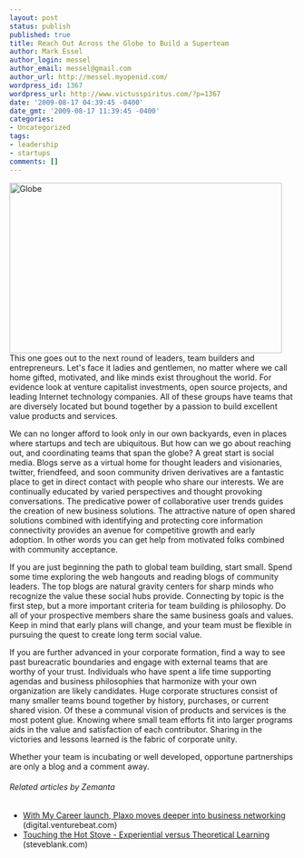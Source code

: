 ```yaml
---
layout: post
status: publish
published: true
title: Reach Out Across the Globe to Build a Superteam
author: Mark Essel
author_login: messel
author_email: messel@gmail.com
author_url: http://messel.myopenid.com/
wordpress_id: 1367
wordpress_url: http://www.victusspiritus.com/?p=1367
date: '2009-08-17 04:39:45 -0400'
date_gmt: '2009-08-17 11:39:45 -0400'
categories:
- Uncategorized
tags:
- leadership
- startups
comments: []
---
```

<p><a href="http://www.flickr.com/photos/churkinms/"><img class="aligncenter size-full wp-image-1376" title="Globe" src="{{ site.url }}/assets/2009/08/Globe.jpg" alt="Globe" width="480" height="300" /></a>This one goes out to the next round of leaders, team builders and entrepreneurs. Let's face it ladies and gentlemen, no matter where we call home gifted, motivated, and like minds exist throughout the world. For evidence look at venture capitalist investments, open source projects, and leading Internet technology companies. All of these groups have teams that are diversely located but bound together by a passion to build excellent value products and services.</p>
<p>We can no longer afford to look only in our own backyards, even in places where startups and tech are ubiquitous. But how can we go about reaching out, and coordinating teams that span the globe? A great start is social media. Blogs serve as a virtual home for thought leaders and visionaries, twitter, friendfeed, and soon community driven derivatives are a fantastic place to get in direct contact with people who share our interests. We are continually educated by varied perspectives and thought provoking conversations. The predicative power of collaborative user trends guides the creation of new business solutions. The attractive nature of open shared solutions combined with identifying and protecting core information connectivity  provides an avenue for competitive growth and early adoption. In other words you can get help from motivated folks combined with community acceptance.</p>
<p>If you are just beginning the path to global team building, start small. Spend some time exploring the web hangouts and reading blogs of community leaders. The top blogs are natural gravity centers for sharp minds who recognize the value these social hubs provide. Connecting by topic is the first step, but a more important criteria for team building is philosophy. Do all of your prospective members share the same business goals and values. Keep in mind that early plans will change, and your team must be flexible in pursuing the quest to create long term social value.</p>
<p>If you are further advanced in your corporate formation, find a way to see past bureacratic boundaries and engage with external teams that are worthy of your trust. Individuals who have spent a life time supporting agendas and business philosophies that harmonize with your own organization are likely candidates. Huge corporate structures consist of many smaller teams bound together by history, purchases, or current shared vision. Of these a communal vision of products and services is the most potent glue. Knowing where small team efforts fit into larger programs aids in the value and satisfaction of each contributor. Sharing in the victories and lessons learned is the fabric of corporate unity.</p>
<p>Whether your team is incubating or well  developed, opportune partnerships are only a blog and a comment away.</p>
<h6 class="zemanta-related-title" style="font-size: 1em;">Related articles by Zemanta</h6>
<ul class="zemanta-article-ul">
<li class="zemanta-article-ul-li"><a href="http://digital.venturebeat.com/2009/07/22/with-my-career-launch-plaxo-moves-deeper-into-business-networking/">With My Career launch, Plaxo moves deeper into business networking</a> (digital.venturebeat.com)</li>
<li class="zemanta-article-ul-li"><a href="http://steveblank.com/2009/08/13/touching-the-hot-stove-experiential-versus-theoretical-learning/">Touching the Hot Stove - Experiential versus Theoretical Learning</a> (steveblank.com)</li>
</ul>

